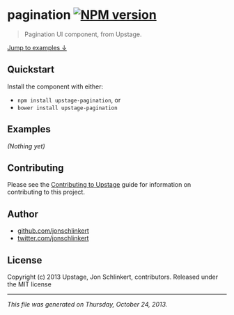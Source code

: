 # pagination [![NPM version](https://badge.fury.io/js/pagination.png)](http://badge.fury.io/js/pagination)

> Pagination UI component, from Upstage.

[Jump to examples ↓](./EXAMPLES.md)

## Quickstart
Install the component with either:

* `npm install upstage-pagination`, or
* `bower install upstage-pagination`

## Examples

_(Nothing yet)_

## Contributing
Please see the [Contributing to Upstage](https://github.com/upstage/upstage/blob/master/CONTRIBUTING.md) guide for information on contributing to this project.

## Author

+ [github.com/jonschlinkert](https://github.com/jonschlinkert)
+ [twitter.com/jonschlinkert](http://twitter.com/jonschlinkert)

## License
Copyright (c) 2013 Upstage, Jon Schlinkert, contributors.
Released under the MIT license

***

_This file was generated on Thursday, October 24, 2013._

